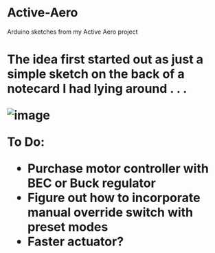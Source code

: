 # Active-Aero
Arduino sketches from my Active Aero project

<h1 This is a spoiler that I am iteratively engineering (and collaboratively designing) for my friend's 1990 Mustang GT that he is building. />

The idea first started out as just a simple sketch on the back of a notecard I had lying around . . .

![image](https://drive.google.com/uc?export=view&id=1gQ1w7_WQkcvmAoiEFC5VpXWNA8CsBaBV)


To Do:
- Purchase motor controller with BEC or Buck regulator
- Figure out how to incorporate manual override switch with preset modes
- Faster actuator?
